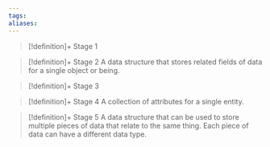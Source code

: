 ```yaml
---
tags:
aliases:
---
```


> [!definition]+ Stage 1
>

> [!definition]+ Stage 2
> A data structure that stores related fields of data for a single object or being.

> [!definition]+ Stage 3
>

> [!definition]+ Stage 4
> A collection of attributes for a single entity.

> [!definition]+ Stage 5
> A data structure that can be used to store multiple pieces of data that relate to the same thing. Each piece of data can have a different data type.



